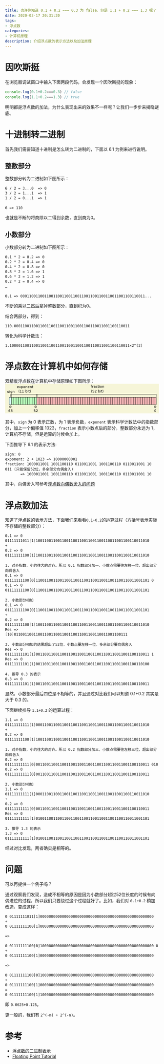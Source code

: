 ```yaml
---
title: 也许你知道 0.1 + 0.2 === 0.3 为 false，但是 1.1 + 0.2 === 1.3 呢？
date: 2020-03-17 20:31:20
tags:
- 浮点数
categories:
- 计算机原理
description: 介绍浮点数的表示方法以及加法原理
---
```


# 因吹斯挺
在浏览器调试窗口中输入下面两段代码，会发现一个因吹斯挺的现象：
```javascript
console.log(0.1+0.2===0.3) // false
console.log(1.1+0.2===1.3) // true
```
明明都是浮点数的加法，为什么表现出来的效果不一样呢？让我们一步步来揭晓谜底。

# 十进制转二进制
首先我们需要知道十进制是怎么转为二进制的，下面以 6.1 为例来进行说明。
## 整数部分
整数部分转为二进制如下图所示：
```
6 / 2 = 3...0  => 0
3 / 2 = 1...1  => 1
1 / 2 = 0...1  => 1

6 => 110
```
也就是不断的将商除以二得到余数，直到商为0。

## 小数部分
小数部分转为二进制如下图所示：
```
0.1 * 2 = 0.2 => 0
0.2 * 2 = 0.4 => 0
0.4 * 2 = 0.8 => 0
0.8 * 2 = 1.6 => 1
0.6 * 2 = 1.2 => 1
0.2 * 2 = 0.4 => 0
…

0.1 => 000110011001100110011001100110011001100110011001100110011...
```
不断的乘以二然后拿掉整数部分，直到积为0。

结合两部分，得到：

```
110.00011001100110011001100110011001100110011001100110011
```

转化为科学计数法：

```
1.1000011001100110011001100110011001100110011001100110011×2^(2)
```


# 浮点数在计算机中如何存储
双精度浮点数在计算机中存储原理如下图所示：
![](./float-number-add/1.png)

其中，`sign` 为 0 表示正数，为 1 表示负数，`exponent` 表示科学计数法中的指数部分，加上一个偏移值 1023，`fraction` 表示小数点后的部分，整数部分永远为 1，计算机不存储，但是运算的时候会加上。

下面推导下 6.1 的表示方法:
```
sign: 0
exponent: 2 + 1023 => 10000000001
fraction: 1000011001 1001100110 0110011001 1001100110 0110011001 10 011 (只能保留52位，多余部分向偶舍入)
       => 1000011001 1001100110 0110011001 1001100110 0110011001 10
```
其中，向偶舍入可参考[浮点数向偶数舍入的问题](https://blog.csdn.net/qq_34369618/article/details/52247350)

# 浮点数加法
知道了浮点数的表示方法，下面我们来看看`0.1+0.2`的运算过程（方括号表示实际不存储的整数部分）：

```
0.1 => 0 01111111011[1]1001100110011001100110011001100110011001100110011010
+
0.2 => 0 01111111100[1]1001100110011001100110011001100110011001100110011010

1. 对齐指数，小的往大的对齐。所以 0.1 指数部分加一，小数点需要往左移一位，超出部分向偶舍入
0.1 => 0 01111111100[0]1100110011001100110011001100110011001100110011001101 0
0.1 => 0 01111111100[0]1100110011001100110011001100110011001100110011001101

2. 小数部分相加
0.1 => 0 01111111100[0]1100110011001100110011001100110011001100110011001101
+
0.2 => 0 01111111100[1]1001100110011001100110011001100110011001100110011010
Res =>             [10]0110011001100110011001100110011001100110011001100111

3. 小数部分相加的结果超出了52位，小数点要左移一位，多余部分要向偶舍入
Res => 0 01111111101[1]0011001100110011001100110011001100110011001100110011 1
Res => 0 01111111101[1]0011001100110011001100110011001100110011001100110100

4. 推导 0.3 的表示
0.3 => 0 01111111101[1]0011001100110011001100110011001100110011001100110011
```

显然，小数部分最后四位是不相等的，并且通过对比我们可以知道 0.1+0.2 其实是大于 0.3 的。

下面继续推导 `1.1+0.2` 的运算过程：
```
1.1 => 0 01111111111[1]0001100110011001100110011001100110011001100110011010
+
0.2 => 0 01111111100[1]1001100110011001100110011001100110011001100110011010

1. 对齐指数，小的往大的对齐。所以 0.2 指数部分加三，小数点需要往左移三位，超出部分向偶舍入
0.2 => 0 01111111111[0]0011001100110011001100110011001100110011001100110011 010
0.2 => 0 01111111111[0]0011001100110011001100110011001100110011001100110011

2. 小数部分相加
1.1 => 0 01111111111[1]0001100110011001100110011001100110011001100110011010
+
0.2 => 0 01111111111[0]0011001100110011001100110011001100110011001100110011
Res => 0 01111111111[1]0100110011001100110011001100110011001100110011001101

3. 推导 1.3 的表示
1.3 => 0 01111111111[1]0100110011001100110011001100110011001100110011001101
```

经过对比发现，两者确实是相等的。

# 问题
可以再提供一个例子吗？

通过观察我们发现，造成不相等的原因是因为小数部分超过52位长度的时候有向偶进位的过程，所以我们只要绕过这个过程就好了。比如，我们对 `0.1+0.2` 稍加改造，变成这样：

```
0 01111111011[1]0000000000000000000000000000000000000000000000000000
+
0 01111111100[1]0000000000000000000000000000000000000000000000000000

=>

0 01111111100[0]1000000000000000000000000000000000000000000000000000 0
+
0 01111111100[1]0000000000000000000000000000000000000000000000000000

=>

0 01111111100[0]1000000000000000000000000000000000000000000000000000
+
0 01111111100[1]0000000000000000000000000000000000000000000000000000
=
0 01111111100[1]1000000000000000000000000000000000000000000000000000
```

即 `0.0625+0.125`。

更一般的，我们有 `2^(-m) + 2^(-n)`。

# 参考
* [浮点数的二进制表示](http://www.ruanyifeng.com/blog/2010/06/ieee_floating-point_representation.html)
* [Floating Point Tutorial](https://www.rfwireless-world.com/Tutorials/floating-point-tutorial.html)
